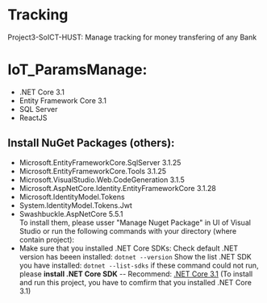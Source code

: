 # Tracking
Project3-SoICT-HUST: Manage tracking for money transfering of any Bank

# IoT_ParamsManage:
- .NET Core 3.1
- Entity Framework Core 3.1
- SQL Server
- ReactJS

## Install NuGet Packages (others):
- Microsoft.EntityFrameworkCore.SqlServer 3.1.25
- Microsoft.EntityFrameworkCore.Tools 3.1.25
- Microsoft.VisualStudio.Web.CodeGeneration 3.1.5
- Microsoft.AspNetCore.Identity.EntityFrameworkCore 3.1.28
- Microsoft.IdentityModel.Tokens
- System.IdentityModel.Tokens.Jwt
- Swashbuckle.AspNetCore 5.5.1  
To install them, please usser "Manage Nuget Package" in UI of Visual Studio or run the following commands with your directory (where contain project):
- Make sure that you installed .NET Core SDKs:
Check default .NET version has beeen installed: `dotnet --version`
Show the list .NET SDK you have installed:  `dotnet --list-sdks`
if these command could not run, please **install .NET Core SDK**
-- Recommend: [.NET Core 3.1](https://dotnet.microsoft.com/en-us/download/dotnet/3.1)
(To install and run this project, you have to comfirm that you installed .NET Core 3.1)

